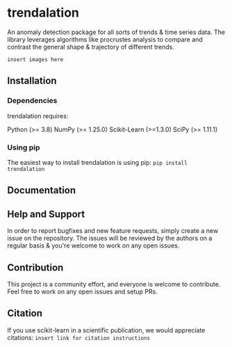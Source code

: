 # trendalation

An anomaly detection package for all sorts of trends & time series data. The library leverages algorithms like procrustes analysis to compare and contrast the general shape & trajectory of different trends.

```insert images here```

## Installation

### Dependencies

trendalation requires:

Python (>= 3.8)
NumPy (>= 1.25.0)
Scikit-Learn (>=1.3.0)
SciPy (>= 1.11.1)

### Using pip

The easiest way to install trendalation is using pip:
`pip install trendalation`

## Documentation

## Help and Support

In order to report bugfixes and new feature requests, simply create a new issue on the repository.
The issues will be reviewed by the authors on a regular basis & you're welcome to work on any open issues.

## Contribution

This project is a community effort, and everyone is welcome to contribute.
Feel free to work on any open issues and setup PRs.

## Citation

If you use scikit-learn in a scientific publication, we would appreciate citations:
```insert link for citation instructions```
